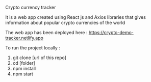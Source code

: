 Crypto currency tracker 

It is a web app created using React js and Axios libraries that gives information about popular crypto currencies of the world 

The web app has been deployed here : https://crypto-demo-tracker.netlify.app

To run the project locally :

1) git clone [url of this repo]
2) cd [folder]
3) npm install
4) npm start 
